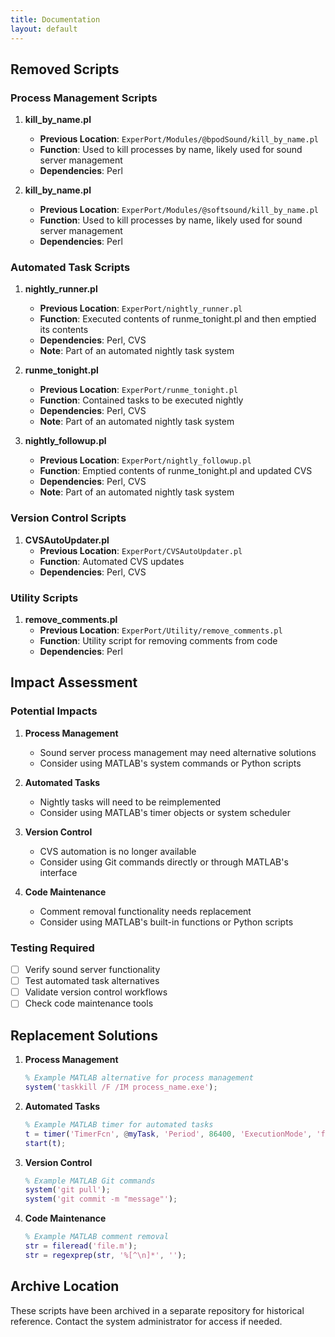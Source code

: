 ```yaml
---
title: Documentation
layout: default
---
```



## Removed Scripts

### Process Management Scripts

1. **kill_by_name.pl**
   - **Previous Location**: `ExperPort/Modules/@bpodSound/kill_by_name.pl`
   - **Function**: Used to kill processes by name, likely used for sound server management
   - **Dependencies**: Perl

2. **kill_by_name.pl**
   - **Previous Location**: `ExperPort/Modules/@softsound/kill_by_name.pl`
   - **Function**: Used to kill processes by name, likely used for sound server management
   - **Dependencies**: Perl

### Automated Task Scripts

1. **nightly_runner.pl**
   - **Previous Location**: `ExperPort/nightly_runner.pl`
   - **Function**: Executed contents of runme_tonight.pl and then emptied its contents
   - **Dependencies**: Perl, CVS
   - **Note**: Part of an automated nightly task system

2. **runme_tonight.pl**
   - **Previous Location**: `ExperPort/runme_tonight.pl`
   - **Function**: Contained tasks to be executed nightly
   - **Dependencies**: Perl, CVS
   - **Note**: Part of an automated nightly task system

3. **nightly_followup.pl**
   - **Previous Location**: `ExperPort/nightly_followup.pl`
   - **Function**: Emptied contents of runme_tonight.pl and updated CVS
   - **Dependencies**: Perl, CVS
   - **Note**: Part of an automated nightly task system

### Version Control Scripts

1. **CVSAutoUpdater.pl**
   - **Previous Location**: `ExperPort/CVSAutoUpdater.pl`
   - **Function**: Automated CVS updates
   - **Dependencies**: Perl, CVS

### Utility Scripts

1. **remove_comments.pl**
   - **Previous Location**: `ExperPort/Utility/remove_comments.pl`
   - **Function**: Utility script for removing comments from code
   - **Dependencies**: Perl

## Impact Assessment

### Potential Impacts

1. **Process Management**
   - Sound server process management may need alternative solutions
   - Consider using MATLAB's system commands or Python scripts

2. **Automated Tasks**
   - Nightly tasks will need to be reimplemented
   - Consider using MATLAB's timer objects or system scheduler

3. **Version Control**
   - CVS automation is no longer available
   - Consider using Git commands directly or through MATLAB's interface

4. **Code Maintenance**
   - Comment removal functionality needs replacement
   - Consider using MATLAB's built-in functions or Python scripts

### Testing Required

- [ ] Verify sound server functionality
- [ ] Test automated task alternatives
- [ ] Validate version control workflows
- [ ] Check code maintenance tools

## Replacement Solutions

1. **Process Management**

   ```matlab
   % Example MATLAB alternative for process management
   system('taskkill /F /IM process_name.exe');
   ```

2. **Automated Tasks**

   ```matlab
   % Example MATLAB timer for automated tasks
   t = timer('TimerFcn', @myTask, 'Period', 86400, 'ExecutionMode', 'fixedRate');
   start(t);
   ```

3. **Version Control**

   ```matlab
   % Example MATLAB Git commands
   system('git pull');
   system('git commit -m "message"');
   ```

4. **Code Maintenance**

   ```matlab
   % Example MATLAB comment removal
   str = fileread('file.m');
   str = regexprep(str, '%[^\n]*', '');
   ```

## Archive Location

These scripts have been archived in a separate repository for historical reference. Contact the system administrator for access if needed.
